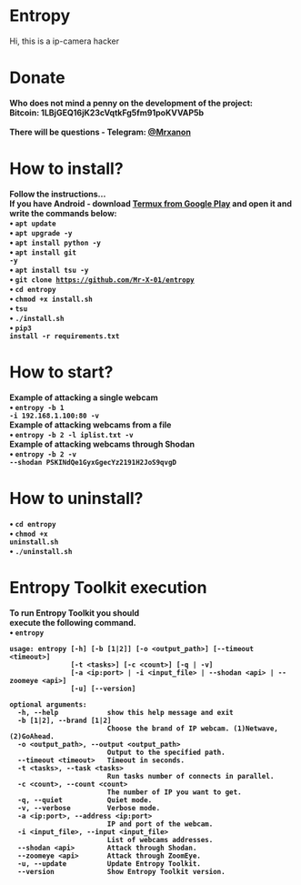 # Entropy
Hi, this is a ip-camera hacker<br>
# Donate
<b>Who does not mind a penny on the development of the project:</b><br>
<b>Bitcoin: 1LBjGEQ16jK23cVqtkFg5fm91poKVVAP5b<br>
<br>
There will be questions - Telegram: <a href="https://t.me/Mrxanon"> @Mrxanon</a><br>
# How to install?
<b>Follow the instructions...</b><br>
<b>If you have Android - download <a href="https://play.google.com/store/apps/details?id=com.termux&hl=ru">Termux from Google Play</a> and open it and write the commands below:<br>
• <code>apt update</code><br>
• <code>apt upgrade -y</code><br>
• <code>apt install python -y</code><br>
• <code>apt install git -y</code><br>
• <code>apt install tsu -y</code><br> 
• <code>git clone https://github.com/Mr-X-01/entropy</code><br>
• <code>cd entropy</code><br>
• <code>chmod +x install.sh</code><br>
• <code>tsu</code><br> 
• <code>./install.sh</code><br>
• <code>pip3 install -r requirements.txt</code><br>

# How to start?
<b>Example of attacking a single webcam</b><br>
• <code>entropy -b 1 -i 192.168.1.100:80 -v</code><br>
<b>Example of attacking webcams from a file</b><br>
• <code>entropy -b 2 -l iplist.txt -v</code><br>
<b>Example of attacking webcams through Shodan</b><br>
• <code>entropy -b 2 -v --shodan PSKINdQe1GyxGgecYz2191H2JoS9qvgD</code><br>

# How to uninstall?
• <code>cd entropy</code><br>
• <code>chmod +x uninstall.sh</code><br>
• <code>./uninstall.sh</code><br>

# Entropy Toolkit execution
<b>To run Entropy Toolkit you should </b><br>
<b>execute the following command.</b><br>
• <code>entropy</code><br>
```
usage: entropy [-h] [-b [1|2]] [-o <output_path>] [--timeout <timeout>]
               [-t <tasks>] [-c <count>] [-q | -v]
               [-a <ip:port> | -i <input_file> | --shodan <api> | --zoomeye <api>]
               [-u] [--version]

optional arguments:
  -h, --help            show this help message and exit
  -b [1|2], --brand [1|2]
                        Choose the brand of IP webcam. (1)Netwave, (2)GoAhead.
  -o <output_path>, --output <output_path>
                        Output to the specified path.
  --timeout <timeout>   Timeout in seconds.
  -t <tasks>, --task <tasks>
                        Run tasks number of connects in parallel.
  -c <count>, --count <count>
                        The number of IP you want to get.
  -q, --quiet           Quiet mode.
  -v, --verbose         Verbose mode.
  -a <ip:port>, --address <ip:port>
                        IP and port of the webcam.
  -i <input_file>, --input <input_file>
                        List of webcams addresses.
  --shodan <api>        Attack through Shodan.
  --zoomeye <api>       Attack through ZoomEye.
  -u, --update          Update Entropy Toolkit.
  --version             Show Entropy Toolkit version.
```
